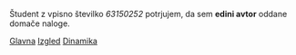 Študent z vpisno številko _63150252_ potrjujem, da sem __edini avtor__ oddane domače naloge.

[Glavna](https://rawgit.com/aljazrupar/stroboskop/master/stroboskop.html)
[Izgled](https://rawgit.com/aljazrupar/stroboskop/izgled/stroboskop.html)
[Dinamika](https://rawgit.com/aljazrupar/stroboskop/dinamika/stroboskop.html)